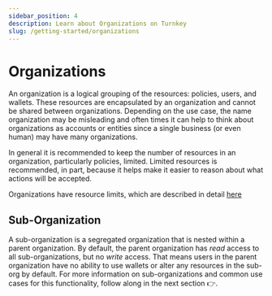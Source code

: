 ```yaml
---
sidebar_position: 4
description: Learn about Organizations on Turnkey
slug: /getting-started/organizations
---
```

# Organizations

An organization is a logical grouping of the resources: policies, users, and wallets. These resources are encapsulated by an organization and cannot be shared between organizations. Depending on the use case, the name organization may be misleading and often times it can help to think about organizations as accounts or entities since a single business (or even human) may have many organizations.

In general it is recommended to keep the number of resources in an organization, particularly policies, limited. Limited resources is recommended, in part, because it helps make it easier to reason about what actions will be accepted.

Organizations have resource limits, which are described in detail [here](/faq)

## Sub-Organization

A sub-organization is a segregated organization that is nested within a parent organization. By default, the parent organization has *read* access to all sub-organizations, but no *write* access. That means users in the parent organization have no ability to use wallets or alter any resources in the sub-org by default. For more information on sub-organizations and common use cases for this functionality, follow along in the next section 👉.
